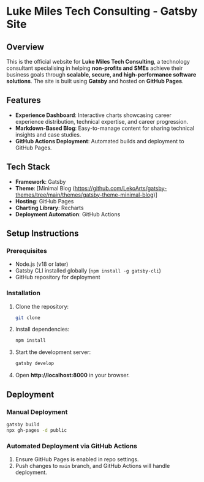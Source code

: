 # Luke Miles Tech Consulting - Gatsby Site

## Overview
This is the official website for **Luke Miles Tech Consulting**, a technology consultant specialising in helping **non-profits and SMEs** achieve their business goals through **scalable, secure, and high-performance software solutions**. The site is built using **Gatsby** and hosted on **GitHub Pages**.

## Features
- **Experience Dashboard**: Interactive charts showcasing career experience distribution, technical expertise, and career progression.
- **Markdown-Based Blog**: Easy-to-manage content for sharing technical insights and case studies.
- **GitHub Actions Deployment**: Automated builds and deployment to GitHub Pages.

## Tech Stack
- **Framework**: Gatsby 
- **Theme**: [Minimal Blog (https://github.com/LekoArts/gatsby-themes/tree/main/themes/gatsby-theme-minimal-blog)]
- **Hosting**: GitHub Pages
- **Charting Library**: Recharts
- **Deployment Automation**: GitHub Actions

## Setup Instructions
### Prerequisites
- Node.js (v18 or later)
- Gatsby CLI installed globally (`npm install -g gatsby-cli`)
- GitHub repository for deployment

### Installation
1. Clone the repository:
   ```sh
   git clone 
   ```
2. Install dependencies:
   ```sh
   npm install
   ```
3. Start the development server:
   ```sh
   gatsby develop
   ```
4. Open **http://localhost:8000** in your browser.

## Deployment
### Manual Deployment
```sh
gatsby build
npx gh-pages -d public
```

### Automated Deployment via GitHub Actions
1. Ensure GitHub Pages is enabled in repo settings.
2. Push changes to `main` branch, and GitHub Actions will handle deployment.